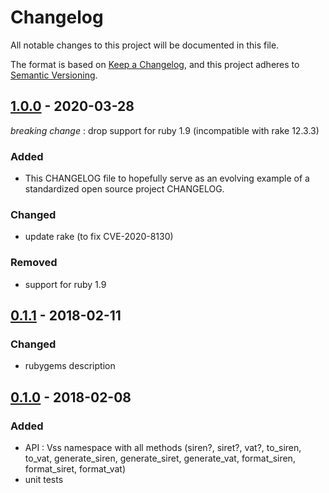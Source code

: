 # Changelog
All notable changes to this project will be documented in this file.

The format is based on [Keep a Changelog](https://keepachangelog.com/en/1.0.0/),
and this project adheres to [Semantic Versioning](https://semver.org/spec/v2.0.0.html).

## [1.0.0] - 2020-03-28

*breaking change* : drop support for ruby 1.9 (incompatible with rake 12.3.3)

### Added
- This CHANGELOG file to hopefully serve as an evolving example of a
  standardized open source project CHANGELOG.

### Changed
- update rake (to fix CVE-2020-8130)

### Removed
- support for ruby 1.9

## [0.1.1] - 2018-02-11
### Changed
- rubygems description

## [0.1.0] - 2018-02-08
### Added
- API : Vss namespace with all methods
  (siren?, siret?, vat?, to_siren, to_vat,
  generate_siren, generate_siret, generate_vat,
  format_siren, format_siret, format_vat)
- unit tests

[1.0.0]: https://github.com/olivierlacan/keep-a-changelog/compare/v0.1.1...v1.0.0

[0.1.1]: https://github.com/olivierlacan/keep-a-changelog/compare/v0.1.0...v0.1.1
[0.1.0]: https://github.com/olivierlacan/keep-a-changelog/releases/tag/v0.1.0
